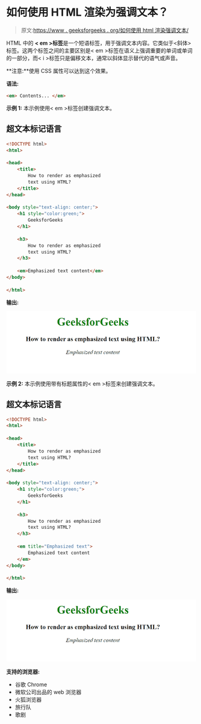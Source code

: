 # 如何使用 HTML 渲染为强调文本？

> 原文:[https://www . geeksforgeeks . org/如何使用 html 渲染强调文本/](https://www.geeksforgeeks.org/how-to-render-as-emphasized-text-using-html/)

HTML 中的 **< em >标签**是一个短语标签，用于强调文本内容。它类似于<斜体>标签。这两个标签之间的主要区别是< em >标签在语义上强调重要的单词或单词的一部分，而< i >标签只是偏移文本，通常以斜体显示替代的语气或声音。

**注意:**使用 CSS 属性可以达到这个效果。

**语法:**

```html
<em> Contents... </em>
```

**示例 1:** 本示例使用< em >标签创建强调文本。

## 超文本标记语言

```html
<!DOCTYPE html>
<html>

<head>
    <title>
        How to render as emphasized
        text using HTML?
    </title>
</head>

<body style="text-align: center;">
    <h1 style="color:green;">
        GeeksforGeeks
    </h1>

    <h3>
        How to render as emphasized
        text using HTML?
    </h3>

    <em>Emphasized text content</em>
</body>

</html>
```

**输出:**

![](img/7d8006cfe043e17113ff267e02165ae9.png)

**示例 2:** 本示例使用带有标题属性的< em >标签来创建强调文本。

## 超文本标记语言

```html
<!DOCTYPE html>
<html>

<head>
    <title>
        How to render as emphasized
        text using HTML?
    </title>
</head>

<body style="text-align: center;">
    <h1 style="color:green;">
        GeeksforGeeks
    </h1>

    <h3>
        How to render as emphasized
        text using HTML?
    </h3>

    <em title="Emphasized text">
        Emphasized text content
    </em>
</body>

</html>
```

**输出:**

![](img/e97b635ad22e0e973e7ff8dbcb31e8ec.png)

**支持的浏览器:**

*   谷歌 Chrome
*   微软公司出品的 web 浏览器
*   火狐浏览器
*   旅行队
*   歌剧